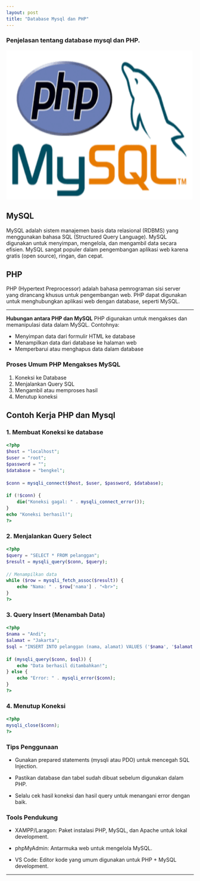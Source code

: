 ```yaml
---
layout: post
title: "Database Mysql dan PHP"
---
```


### Penjelasan tentang database mysql dan PHP.

<img src="/assets/images/php dan mysql.png" alt="Visual Studio Code" width="500" height="400">

## MySQL
MySQL adalah sistem manajemen basis data relasional (RDBMS) yang menggunakan bahasa SQL (Structured Query Language). MySQL digunakan untuk menyimpan, mengelola, dan mengambil data secara efisien. MySQL sangat populer dalam pengembangan aplikasi web karena gratis (open source), ringan, dan cepat.


## PHP
PHP (Hypertext Preprocessor) adalah bahasa pemrograman sisi server yang dirancang khusus untuk pengembangan web. PHP dapat digunakan untuk menghubungkan aplikasi web dengan database, seperti MySQL.

---

**Hubungan antara PHP dan MySQL**
PHP digunakan untuk mengakses dan memanipulasi data dalam MySQL. Contohnya:

- Menyimpan data dari formulir HTML ke database
- Menampilkan data dari database ke halaman web
- Memperbarui atau menghapus data dalam database

### Proses Umum PHP Mengakses MySQL
1. Koneksi ke Database
2. Menjalankan Query SQL
3. Mengambil atau memproses hasil
4. Menutup koneksi


## Contoh Kerja PHP dan Mysql
### 1. Membuat Koneksi ke database
```php
<?php
$host = "localhost";
$user = "root";
$password = "";
$database = "bengkel";

$conn = mysqli_connect($host, $user, $password, $database);

if (!$conn) {
    die("Koneksi gagal: " . mysqli_connect_error());
}
echo "Koneksi berhasil!";
?>

```

### 2. Menjalankan Query Select
```php
<?php
$query = "SELECT * FROM pelanggan";
$result = mysqli_query($conn, $query);

// Menampilkan data
while ($row = mysqli_fetch_assoc($result)) {
    echo "Nama: " . $row['nama'] . "<br>";
}
?>
```


### 3. Query Insert (Menambah Data)
```php
<?php
$nama = "Andi";
$alamat = "Jakarta";
$sql = "INSERT INTO pelanggan (nama, alamat) VALUES ('$nama', '$alamat')";

if (mysqli_query($conn, $sql)) {
    echo "Data berhasil ditambahkan!";
} else {
    echo "Error: " . mysqli_error($conn);
}
?>
```

### 4. Menutup Koneksi
```php
<?php
mysqli_close($conn);
?>
```

### Tips Penggunaan
- Gunakan prepared statements (mysqli atau PDO) untuk mencegah SQL Injection.

- Pastikan database dan tabel sudah dibuat sebelum digunakan dalam PHP.

- Selalu cek hasil koneksi dan hasil query untuk menangani error dengan baik.

### Tools Pendukung 
- XAMPP/Laragon: Paket instalasi PHP, MySQL, dan Apache untuk lokal development.

- phpMyAdmin: Antarmuka web untuk mengelola MySQL.

- VS Code: Editor kode yang umum digunakan untuk PHP + MySQL development.

---